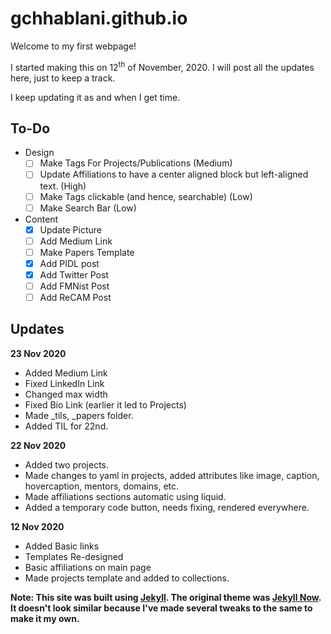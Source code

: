 # gchhablani.github.io
Welcome to my first webpage!

I started making this on 12<sup>th</sup> of November, 2020. I will post all the updates here, just to keep a track.

I keep updating it as and when I get time.

##

## To-Do
- Design
  - [ ] Make Tags For Projects/Publications (Medium)
  - [ ] Update Affiliations to have a center aligned block but left-aligned text. (High)
  - [ ] Make Tags clickable (and hence, searchable) (Low)
  - [ ] Make Search Bar (Low)
- Content
  - [x] Update Picture
  - [ ] Add Medium Link
  - [ ] Make Papers Template
  - [x] Add PIDL post
  - [x] Add Twitter Post
  - [ ] Add FMNist Post
  - [ ] Add ReCAM Post

## Updates

**23 Nov 2020**
  - Added Medium Link
  - Fixed LinkedIn Link
  - Changed max width
  - Fixed Bio Link (earlier it led to Projects)
  - Made _tils, _papers folder.
  - Added TIL for 22nd.

**22 Nov 2020**
  - Added two projects.
  - Made changes to yaml in projects, added attributes like image, caption, hovercaption, mentors, domains, etc.
  - Made affiliations sections automatic using liquid.
  - Added a temporary code button, needs fixing, rendered everywhere.

**12 Nov 2020**
  - Added Basic links
  - Templates Re-designed
  - Basic affiliations on main page
  - Made projects template and added to collections.

**Note: This site was built using [Jekyll](https://github.com/jekyll/jekyll). The original theme was [Jekyll Now](http://www.jekyllnow.com/). It doesn't look similar because I've made several tweaks to the same to make it my own.**
